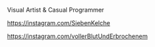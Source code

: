 Visual Artist & Casual Programmer

https://instagram.com/SiebenKelche

https://instagram.com/vollerBlutUndErbrochenem

<!---
SevenChalices/SevenChalices is a ✨ special ✨ repository because its `README.md` (this file) appears on your GitHub profile.
You can click the Preview link to take a look at your changes.
--->
